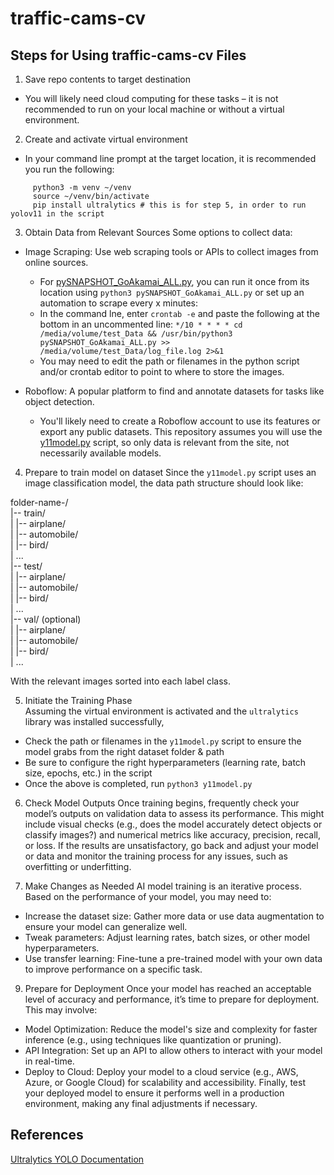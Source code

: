 # traffic-cams-cv

## Steps for Using traffic-cams-cv Files

1. Save repo contents to target destination
* You will likely need cloud computing for these tasks – it is not recommended to run on your local machine or without a virtual environment.


2. Create and activate virtual environment
* In your command line prompt at the target location, it is recommended you run the following: 
```
     python3 -m venv ~/venv
     source ~/venv/bin/activate
     pip install ultralytics # this is for step 5, in order to run yolov11 in the script
```


3. Obtain Data from Relevant Sources
Some options to collect data:

* Image Scraping: Use web scraping tools or APIs to collect images from online sources.
    * For [pySNAPSHOT_GoAkamai_ALL.py](https://github.com/peachcrumb/traffic-cams-cv/blob/main/pySNAPSHOT_GoAkamai_ALL.py), you can run it once from its location using `python3 pySNAPSHOT_GoAkamai_ALL.py` or set up an automation to scrape every x minutes:
    * In the command lne, enter `crontab -e` and paste the following at the bottom in an uncommented line: `*/10 * * * * cd /media/volume/test_Data && /usr/bin/python3 pySNAPSHOT_GoAkamai_ALL.py >> /media/volume/test_Data/log_file.log 2>&1` 
    * You may need to edit the path or filenames in the python script and/or crontab editor to point to where to store the images.

* Roboflow: A popular platform to find and annotate datasets for tasks like object detection.
    * You'll likely need to create a Roboflow account to use its features or export any public datasets. This repository assumes you will use the [y11model.py](https://github.com/peachcrumb/traffic-cams-cv/blob/main/y11model.py) script, so only data is relevant from the site, not necessarily available models.


4. Prepare to train model on dataset
Since the `y11model.py` script uses an image classification model, the data path structure should look like:  

folder-name-/  
|-- train/  
|   |-- airplane/  
|   |-- automobile/  
|   |-- bird/  
|   ...  
|-- test/  
|   |-- airplane/  
|   |-- automobile/  
|   |-- bird/  
|   ...  
|-- val/ (optional)  
|   |-- airplane/  
|   |-- automobile/  
|   |-- bird/  
|   ...  

With the relevant images sorted into each label class.


5. Initiate the Training Phase  
Assuming the virtual environment is activated and the `ultralytics` library was installed successfully,
* Check the path or filenames in the `y11model.py` script to ensure the model grabs from the right dataset folder & path
* Be sure to configure the right hyperparameters (learning rate, batch size, epochs, etc.) in the script
* Once the above is completed, run `python3 y11model.py`


6. Check Model Outputs
Once training begins, frequently check your model’s outputs on validation data to assess its performance. This might include visual checks (e.g., does the model accurately detect objects or classify images?) and numerical metrics like accuracy, precision, recall, or loss.
If the results are unsatisfactory, go back and adjust your model or data and monitor the training process for any issues, such as overfitting or underfitting.


9. Make Changes as Needed
AI model training is an iterative process. Based on the performance of your model, you may need to:
* Increase the dataset size: Gather more data or use data augmentation to ensure your model can generalize well.
* Tweak parameters: Adjust learning rates, batch sizes, or other model hyperparameters.
* Use transfer learning: Fine-tune a pre-trained model with your own data to improve performance on a specific task.
9. Prepare for Deployment
Once your model has reached an acceptable level of accuracy and performance, it’s time to prepare for deployment. This may involve:
* Model Optimization: Reduce the model's size and complexity for faster inference (e.g., using techniques like quantization or pruning).
* API Integration: Set up an API to allow others to interact with your model in real-time.
* Deploy to Cloud: Deploy your model to a cloud service (e.g., AWS, Azure, or Google Cloud) for scalability and accessibility.
Finally, test your deployed model to ensure it performs well in a production environment, making any final adjustments if necessary.

## References

[Ultralytics YOLO Documentation](https://docs.ultralytics.com/datasets/classify/)

